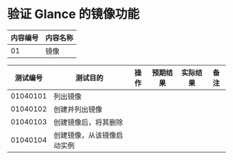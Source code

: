 # 验证 Glance 的镜像功能

|内容编号|内容名称|
|--------|--------|
|01|镜像|


|测试编号|测试目的|操作|预期结果|实际结果|备注|
|--------|--------|----|--------|--------|----|
|01040101|列出镜像|||||
|01040102|创建并列出镜像|||||
|01040103|创建镜像后，将其删除|||||
|01040104|创建镜像，从该镜像启动实例|||||

